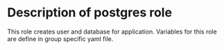 # Description of postgres role

This role creates user and database for application. Variables for this
role are define in group specific yaml file.
